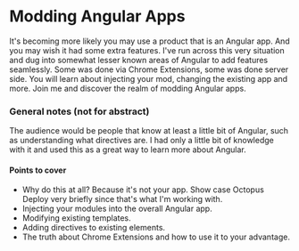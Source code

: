 # Modding Angular Apps

It's becoming more likely you may use a product that is an Angular app. And you may wish it had some extra features. I've run across this very situation and dug into somewhat lesser known areas of Angular to add features seamlessly. Some was done via Chrome Extensions, some was done server side. You will learn about injecting your mod, changing the existing app and more. Join me and discover the realm of modding Angular apps.

### General notes (not for abstract)
The audience would be people that know at least a little bit of Angular, such as understanding what directives are. I had only a little bit of knowledge with it and used this as a great way to learn more about Angular.

#### Points to cover
- Why do this at all? Because it's not your app. Show case Octopus Deploy very briefly since that's what I'm working with.
- Injecting your modules into the overall Angular app.
- Modifying existing templates.
- Adding directives to existing elements.
- The truth about Chrome Extensions and how to use it to your advantage.

